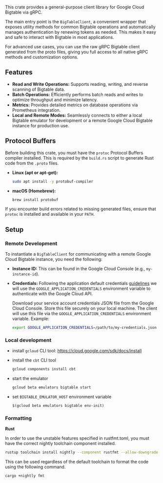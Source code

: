 This crate provides a general-purpose client library for Google Cloud Bigtable via gRPC.

The main entry point is the `BigTableClient`, a convenient wrapper that exposes utility methods for common Bigtable operations and automatically manages authentication by renewing tokens as needed. This makes it easy and safe to interact with Bigtable in most applications.

For advanced use cases, you can use the raw gRPC Bigtable client generated from the proto files, giving you full access to all native gRPC methods and customization options.

## Features

- **Read and Write Operations:**
  Supports reading, writing, and reverse scanning of Bigtable data.
- **Batch Operations:**
  Efficiently performs batch reads and writes to optimize throughput and minimize latency.
- **Metrics:**
  Provides detailed metrics on database operations via Prometheus integration.
- **Local and Remote Modes:**
  Seamlessly connects to either a local Bigtable emulator for development or a remote Google Cloud Bigtable instance for production use.

## Protocol Buffers

Before building this crate, you must have the `protoc` Protocol Buffers compiler installed. This is required by the `build.rs` script to generate Rust code from the `.proto` files.

- **Linux (apt or apt-get):**
  ```sh
  sudo apt install -y protobuf-compiler
  ```
- **macOS (Homebrew):**
  ```sh
  brew install protobuf
  ```

If you encounter build errors related to missing generated files, ensure that `protoc` is installed and available in your `PATH`.

## Setup

### Remote Development

To instantiate a `BigTableClient` for communicating with a remote Google Cloud Bigtable instance, you need the following:

- **Instance ID:**
  This can be found in the Google Cloud Console (e.g., `my-instance-id`).

- **Credentials:**
  Following the application default credentials [guidelines](https://cloud.google.com/docs/authentication/application-default-credentials) we will use the `GOOGLE_APPLICATION_CREDENTIALS` environment variable to authenticate with the Google Cloud API.

  Download your service account credentials JSON file from the Google Cloud Console. Store this file securely on your local machine.
  The client will use this file via the `GOOGLE_APPLICATION_CREDENTIALS` environment variable.
  Example:
  ```sh
  export GOOGLE_APPLICATION_CREDENTIALS=/path/to/my-credentials.json
  ```

### Local development

- install `gcloud` CLI tool: https://cloud.google.com/sdk/docs/install

- install the `cbt` CLI tool

  ```sh
  gcloud components install cbt
  ```

- start the emulator

  ```sh
  gcloud beta emulators bigtable start
  ```

- set `BIGTABLE_EMULATOR_HOST` environment variable

  ```sh
  $(gcloud beta emulators bigtable env-init)
  ```

### Formatting

**Rust**

In order to use the unstable features specified in rustfmt.toml, you must have the correct nightly toolchain component
installed.

```sh
rustup toolchain install nightly --component rustfmt --allow-downgrade
```

This can be used regardless of the default toolchain to format the code using the following command.

```sh
cargo +nightly fmt
```
